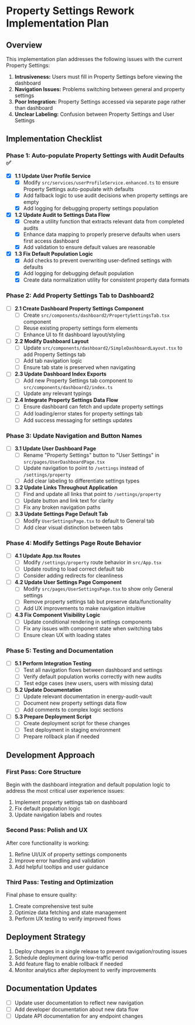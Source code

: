 # Property Settings Rework Implementation Plan

## Overview

This implementation plan addresses the following issues with the current Property Settings:

1. **Intrusiveness:** Users must fill in Property Settings before viewing the dashboard
2. **Navigation Issues:** Problems switching between general and property settings
3. **Poor Integration:** Property Settings accessed via separate page rather than dashboard
4. **Unclear Labeling:** Confusion between Property Settings and User Settings

## Implementation Checklist

### Phase 1: Auto-populate Property Settings with Audit Defaults ✅

- [x] **1.1 Update User Profile Service**
  - [x] Modify `src/services/userProfileService.enhanced.ts` to ensure Property Settings auto-populate with defaults
  - [x] Add fallback logic to use audit decisions when property settings are empty 
  - [x] Add logging for debugging property settings population

- [x] **1.2 Update Audit to Settings Data Flow**
  - [x] Create a utility function that extracts relevant data from completed audits
  - [x] Enhance data mapping to properly preserve defaults when users first access dashboard
  - [x] Add validation to ensure default values are reasonable

- [x] **1.3 Fix Default Population Logic**
  - [x] Add checks to prevent overwriting user-defined settings with defaults
  - [x] Add logging for debugging default population
  - [x] Create data normalization utility for consistent property data formats

### Phase 2: Add Property Settings Tab to Dashboard2

- [ ] **2.1 Create Dashboard Property Settings Component**
  - [ ] Create `src/components/dashboard2/PropertySettingsTab.tsx` component
  - [ ] Reuse existing property settings form elements
  - [ ] Enhance UI to fit dashboard layout/styling

- [ ] **2.2 Modify Dashboard Layout**
  - [ ] Update `src/components/dashboard2/SimpleDashboardLayout.tsx` to add Property Settings tab
  - [ ] Add tab navigation logic
  - [ ] Ensure tab state is preserved when navigating

- [ ] **2.3 Update Dashboard Index Exports**
  - [ ] Add new Property Settings tab component to `src/components/dashboard2/index.ts`
  - [ ] Update any relevant typings

- [ ] **2.4 Integrate Property Settings Data Flow**
  - [ ] Ensure dashboard can fetch and update property settings
  - [ ] Add loading/error states for property settings tab
  - [ ] Add success messaging for settings updates

### Phase 3: Update Navigation and Button Names

- [ ] **3.1 Update User Dashboard Page**
  - [ ] Rename "Property Settings" button to "User Settings" in `src/pages/UserDashboardPage.tsx`
  - [ ] Update navigation to point to `/settings` instead of `/settings/property`
  - [ ] Add clear labeling to differentiate settings types

- [ ] **3.2 Update Links Throughout Application**
  - [ ] Find and update all links that point to `/settings/property`
  - [ ] Update button and link text for clarity
  - [ ] Fix any broken navigation paths

- [ ] **3.3 Update Settings Page Default Tab**
  - [ ] Modify `UserSettingsPage.tsx` to default to General tab
  - [ ] Add clear visual distinction between tabs

### Phase 4: Modify Settings Page Route Behavior

- [ ] **4.1 Update App.tsx Routes**
  - [ ] Modify `/settings/property` route behavior in `src/App.tsx`
  - [ ] Update routing to load correct default tab
  - [ ] Consider adding redirects for cleanliness 

- [ ] **4.2 Update User Settings Page Component**
  - [ ] Modify `src/pages/UserSettingsPage.tsx` to show only General settings
  - [ ] Remove property settings tab but preserve data/functionality
  - [ ] Add UX improvements to make navigation intuitive

- [ ] **4.3 Fix Component Visibility Logic**
  - [ ] Update conditional rendering in settings components
  - [ ] Fix any issues with component state when switching tabs
  - [ ] Ensure clean UX with loading states

### Phase 5: Testing and Documentation

- [ ] **5.1 Perform Integration Testing**
  - [ ] Test all navigation flows between dashboard and settings
  - [ ] Verify default population works correctly with new audits
  - [ ] Test edge cases (new users, users with missing data)

- [ ] **5.2 Update Documentation**
  - [ ] Update relevant documentation in energy-audit-vault
  - [ ] Document new property settings data flow
  - [ ] Add comments to complex logic sections

- [ ] **5.3 Prepare Deployment Script**
  - [ ] Create deployment script for these changes
  - [ ] Test deployment in staging environment
  - [ ] Prepare rollback plan if needed

## Development Approach

### First Pass: Core Structure

Begin with the dashboard integration and default population logic to address the most critical user experience issues:

1. Implement property settings tab on dashboard
2. Fix default population logic
3. Update navigation labels and routes

### Second Pass: Polish and UX

After core functionality is working:

1. Refine UI/UX of property settings components
2. Improve error handling and validation
3. Add helpful tooltips and user guidance

### Third Pass: Testing and Optimization

Final phase to ensure quality:

1. Create comprehensive test suite
2. Optimize data fetching and state management
3. Perform UX testing to verify improved flows

## Deployment Strategy

1. Deploy changes in a single release to prevent navigation/routing issues
2. Schedule deployment during low-traffic period
3. Add feature flag to enable rollback if needed
4. Monitor analytics after deployment to verify improvements

## Documentation Updates

- [ ] Update user documentation to reflect new navigation
- [ ] Add developer documentation about new data flow
- [ ] Update API documentation for any endpoint changes
